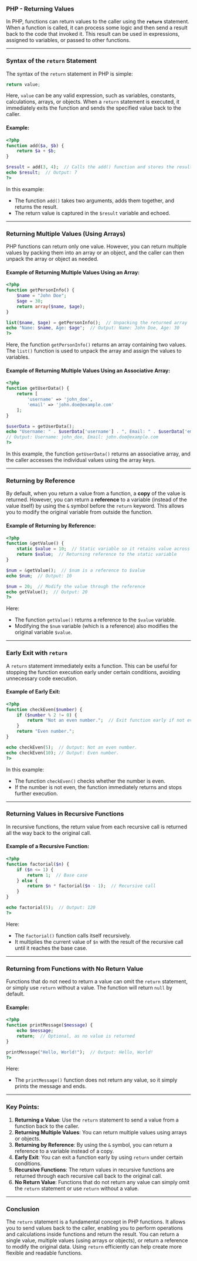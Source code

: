 ### PHP - Returning Values

In PHP, functions can return values to the caller using the **`return`** statement. When a function is called, it can process some logic and then send a result back to the code that invoked it. This result can be used in expressions, assigned to variables, or passed to other functions.

---

### Syntax of the `return` Statement

The syntax of the `return` statement in PHP is simple:

```php
return value;
```

Here, `value` can be any valid expression, such as variables, constants, calculations, arrays, or objects. When a `return` statement is executed, it immediately exits the function and sends the specified value back to the caller.

#### Example:

```php
<?php
function add($a, $b) {
    return $a + $b;
}

$result = add(3, 4);  // Calls the add() function and stores the result in $result
echo $result;  // Output: 7
?>
```

In this example:
- The function `add()` takes two arguments, adds them together, and returns the result.
- The return value is captured in the `$result` variable and echoed.

---

### Returning Multiple Values (Using Arrays)

PHP functions can return only one value. However, you can return multiple values by packing them into an array or an object, and the caller can then unpack the array or object as needed.

#### Example of Returning Multiple Values Using an Array:

```php
<?php
function getPersonInfo() {
    $name = "John Doe";
    $age = 30;
    return array($name, $age);
}

list($name, $age) = getPersonInfo();  // Unpacking the returned array
echo "Name: $name, Age: $age";  // Output: Name: John Doe, Age: 30
?>
```

Here, the function `getPersonInfo()` returns an array containing two values. The `list()` function is used to unpack the array and assign the values to variables.

#### Example of Returning Multiple Values Using an Associative Array:

```php
<?php
function getUserData() {
    return [
        'username' => 'john_doe',
        'email' => 'john.doe@example.com'
    ];
}

$userData = getUserData();
echo "Username: " . $userData['username'] . ", Email: " . $userData['email'];
// Output: Username: john_doe, Email: john.doe@example.com
?>
```

In this example, the function `getUserData()` returns an associative array, and the caller accesses the individual values using the array keys.

---

### Returning by Reference

By default, when you return a value from a function, a **copy** of the value is returned. However, you can return a **reference** to a variable (instead of the value itself) by using the `&` symbol before the `return` keyword. This allows you to modify the original variable from outside the function.

#### Example of Returning by Reference:

```php
<?php
function &getValue() {
    static $value = 10;  // Static variable so it retains value across function calls
    return $value;  // Returning reference to the static variable
}

$num = &getValue();  // $num is a reference to $value
echo $num;  // Output: 10

$num = 20;  // Modify the value through the reference
echo getValue();  // Output: 20
?>
```

Here:
- The function `getValue()` returns a reference to the `$value` variable.
- Modifying the `$num` variable (which is a reference) also modifies the original variable `$value`.

---

### Early Exit with `return`

A `return` statement immediately exits a function. This can be useful for stopping the function execution early under certain conditions, avoiding unnecessary code execution.

#### Example of Early Exit:

```php
<?php
function checkEven($number) {
    if ($number % 2 != 0) {
        return "Not an even number.";  // Exit function early if not even
    }
    return "Even number.";
}

echo checkEven(5);  // Output: Not an even number.
echo checkEven(10); // Output: Even number.
?>
```

In this example:
- The function `checkEven()` checks whether the number is even.
- If the number is not even, the function immediately returns and stops further execution.

---

### Returning Values in Recursive Functions

In recursive functions, the return value from each recursive call is returned all the way back to the original call.

#### Example of a Recursive Function:

```php
<?php
function factorial($n) {
    if ($n <= 1) {
        return 1;  // Base case
    } else {
        return $n * factorial($n - 1);  // Recursive call
    }
}

echo factorial(5);  // Output: 120
?>
```

Here:
- The `factorial()` function calls itself recursively.
- It multiplies the current value of `$n` with the result of the recursive call until it reaches the base case.

---

### Returning from Functions with No Return Value

Functions that do not need to return a value can omit the `return` statement, or simply use `return` without a value. The function will return `null` by default.

#### Example:

```php
<?php
function printMessage($message) {
    echo $message;
    return;  // Optional, as no value is returned
}

printMessage("Hello, World!");  // Output: Hello, World!
?>
```

Here:
- The `printMessage()` function does not return any value, so it simply prints the message and ends.

---

### Key Points:

1. **Returning a Value**: Use the `return` statement to send a value from a function back to the caller.
2. **Returning Multiple Values**: You can return multiple values using arrays or objects.
3. **Returning by Reference**: By using the `&` symbol, you can return a reference to a variable instead of a copy.
4. **Early Exit**: You can exit a function early by using `return` under certain conditions.
5. **Recursive Functions**: The return values in recursive functions are returned through each recursive call back to the original call.
6. **No Return Value**: Functions that do not return any value can simply omit the `return` statement or use `return` without a value.

---

### Conclusion

The `return` statement is a fundamental concept in PHP functions. It allows you to send values back to the caller, enabling you to perform operations and calculations inside functions and return the result. You can return a single value, multiple values (using arrays or objects), or return a reference to modify the original data. Using `return` efficiently can help create more flexible and readable functions.
